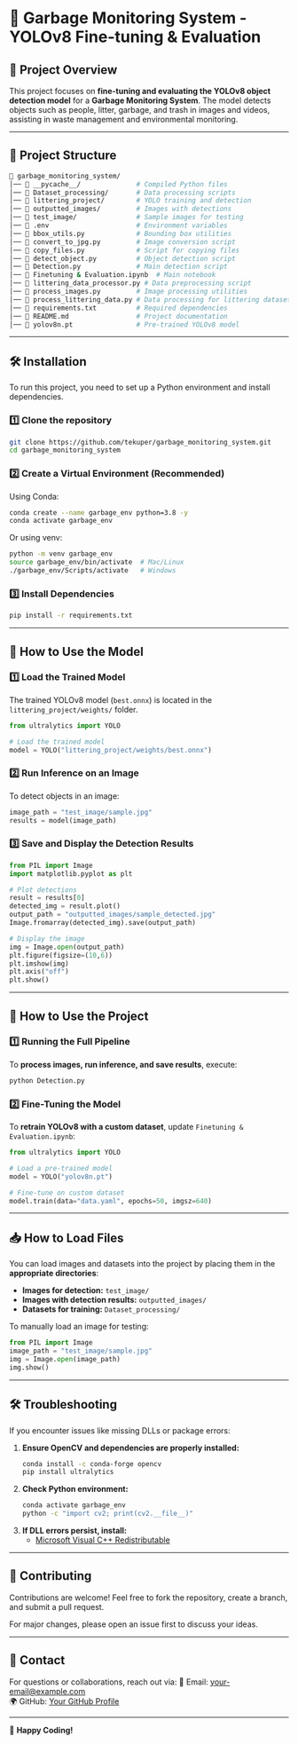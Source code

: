 # 🚀 Garbage Monitoring System - YOLOv8 Fine-tuning & Evaluation

## 📌 Project Overview

This project focuses on **fine-tuning and evaluating the YOLOv8 object detection model** for a **Garbage Monitoring System**. The model detects objects such as people, litter, garbage, and trash in images and videos, assisting in waste management and environmental monitoring.

---

## 📂 Project Structure

```bash
📁 garbage_monitoring_system/
│── 📁 __pycache__/              # Compiled Python files
│── 📁 Dataset_processing/       # Data processing scripts
│── 📁 littering_project/        # YOLO training and detection
│── 📁 outputted_images/         # Images with detections
│── 📁 test_image/               # Sample images for testing
│── 📄 .env                      # Environment variables
│── 📄 bbox_utils.py             # Bounding box utilities
│── 📄 convert_to_jpg.py         # Image conversion script
│── 📄 copy_files.py             # Script for copying files
│── 📄 detect_object.py          # Object detection script
│── 📄 Detection.py              # Main detection script
│── 📄 Finetuning & Evaluation.ipynb  # Main notebook
│── 📄 littering_data_processor.py # Data preprocessing script
│── 📄 process_images.py         # Image processing utilities
│── 📄 process_littering_data.py # Data processing for littering dataset
│── 📄 requirements.txt          # Required dependencies
│── 📄 README.md                 # Project documentation
│── 📄 yolov8n.pt                # Pre-trained YOLOv8 model
```

---

## 🛠 Installation

To run this project, you need to set up a Python environment and install dependencies.

### **1️⃣ Clone the repository**

```bash
git clone https://github.com/tekuper/garbage_monitoring_system.git
cd garbage_monitoring_system
```

### **2️⃣ Create a Virtual Environment (Recommended)**

Using Conda:

```bash
conda create --name garbage_env python=3.8 -y
conda activate garbage_env
```

Or using venv:

```bash
python -m venv garbage_env
source garbage_env/bin/activate  # Mac/Linux
./garbage_env/Scripts/activate   # Windows
```

### **3️⃣ Install Dependencies**

```bash
pip install -r requirements.txt
```

---

## 🚀 How to Use the Model

### **1️⃣ Load the Trained Model**

The trained YOLOv8 model (`best.onnx`) is located in the `littering_project/weights/` folder.

```python
from ultralytics import YOLO

# Load the trained model
model = YOLO("littering_project/weights/best.onnx")
```

### **2️⃣ Run Inference on an Image**

To detect objects in an image:

```python
image_path = "test_image/sample.jpg"
results = model(image_path)
```

### **3️⃣ Save and Display the Detection Results**

```python
from PIL import Image
import matplotlib.pyplot as plt

# Plot detections
result = results[0]
detected_img = result.plot()
output_path = "outputted_images/sample_detected.jpg"
Image.fromarray(detected_img).save(output_path)

# Display the image
img = Image.open(output_path)
plt.figure(figsize=(10,6))
plt.imshow(img)
plt.axis("off")
plt.show()
```

---

## 📄 How to Use the Project

### **1️⃣ Running the Full Pipeline**

To **process images, run inference, and save results**, execute:

```bash
python Detection.py
```

### **2️⃣ Fine-Tuning the Model**

To **retrain YOLOv8 with a custom dataset**, update `Finetuning & Evaluation.ipynb`:

```python
from ultralytics import YOLO

# Load a pre-trained model
model = YOLO("yolov8n.pt")

# Fine-tune on custom dataset
model.train(data="data.yaml", epochs=50, imgsz=640)
```

---

## 📥 How to Load Files

You can load images and datasets into the project by placing them in the **appropriate directories**:

- **Images for detection:** `test_image/`
- **Images with detection results:** `outputted_images/`
- **Datasets for training:** `Dataset_processing/`

To manually load an image for testing:

```python
from PIL import Image
image_path = "test_image/sample.jpg"
img = Image.open(image_path)
img.show()
```

---

## 🛠 Troubleshooting

If you encounter issues like missing DLLs or package errors:

1. **Ensure OpenCV and dependencies are properly installed:**
   ```bash
   conda install -c conda-forge opencv
   pip install ultralytics
   ```
2. **Check Python environment:**
   ```bash
   conda activate garbage_env
   python -c "import cv2; print(cv2.__file__)"
   ```
3. **If DLL errors persist, install:**
   - [Microsoft Visual C++ Redistributable](https://aka.ms/vs/17/release/vc_redist.x64.exe)

---


## 🤝 Contributing

Contributions are welcome! Feel free to fork the repository, create a branch, and submit a pull request.

For major changes, please open an issue first to discuss your ideas.

---

## 📩 Contact

For questions or collaborations, reach out via: 📧 Email: [your-email@example.com](mailto\:assadihamiid@gmail.com)\
🌍 GitHub: [Your GitHub Profile](https://github.com/tekuper/garbage_monitoring_system)

---

🚀 **Happy Coding!**

